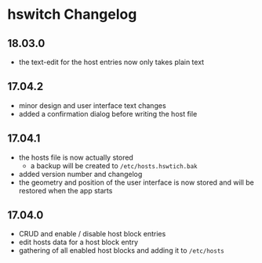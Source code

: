# hswitch Changelog

## 18.03.0
- the text-edit for the host entries now only takes plain text

## 17.04.2
- minor design and user interface text changes
- added a confirmation dialog before writing the host file

## 17.04.1
- the hosts file is now actually stored
    - a backup will be created to `/etc/hosts.hswtich.bak`
- added version number and changelog
- the geometry and position of the user interface is now stored and will be 
  restored when the app starts

## 17.04.0
- CRUD and enable / disable host block entries
- edit hosts data for a host block entry 
- gathering of all enabled host blocks and adding it to `/etc/hosts`
